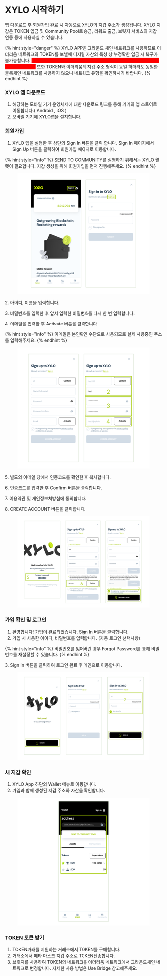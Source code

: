 # XYLO 시작하기

앱 다운로드 후 회원가입 완료 시 자동으로 XYLO의 지갑 주소가 생성됩니다. XYLO 지갑은 TOKEN 입금 및 Community Pool로 송금, 리워드 출금, 브릿지 서비스의 지갑 연동 등에 사용하실 수 있습니다.

{% hint style="danger" %}
XYLO APP은 그라운드 체인 네트워크를 사용하므로 이더리움 네트워크의 TOKEN를 보낼때 디지털 자산의 특성 상 부정확한 입금 시 복구가 불가능합니다. <mark style="color:red;background-color:red;">실수 시 TOKEN 를 찾을 수 없으므로 먼저 소량의 TOKEN로 변환 테스트를 권장합니다.</mark> 또한 TOKEN와 이더리움의 지갑 주소 형식이 동일 하더라도 동일한 블록체인 네트워크를 사용하지 않으니 네트워크 유형을 확인하시기 바랍니다.
{% endhint %}

####

### XYLO 앱 다운로드

1. 해당하는 모바일 기기 운영체제에 대한 다운로드 링크를 통해 기기의 앱 스토어로 이동합니다.( Android , iOS )
2. 모바일 기기에 XYLO앱을 설치합니다.



### 회원가입

1. XYLO 앱을 실행한 후 상단의 Sign In 버튼을 클릭 합니다. Sign In 페이지에서 Sign Up 버튼을 클릭하여 회원가입 페이지로 이동합니다.&#x20;

{% hint style="info" %}
SEND TO COMMUNITY를 실행하기 위해서는 XYLO 월렛이 필요합니다. 지갑 생성을 위해 회원가입을 먼저 진행해주세요.
{% endhint %}

<figure><img src="../.gitbook/assets/gitbook_image1.png" alt=""><figcaption></figcaption></figure>

2\. 아이디, 이름을 입력합니다.

3\. 비밀번호를 입력한 후 앞서 입력한 비밀번호를 다시 한 번 입력합니다.

4\. 이메일을 입력한 후 Activate 버튼을 클릭합니다.&#x20;

{% hint style="info" %}
이메일은 본인확인 수단으로 사용되므로 실제 사용중인 주소를 입력해주세요.
{% endhint %}

<figure><img src="../.gitbook/assets/gitbook_image2.png" alt=""><figcaption></figcaption></figure>

5\. 별도의 이메일 창에서 인증코드를 확인한 후 복사합니다.

6\. 인증코드를 입력한 후 Confirm 버튼을 클릭합니다.

7\. 이용약관 및 개인정보처방침에 동의합니다.

8\. CREATE ACCOUNT 버튼을 클릭합니다.

<figure><img src="../.gitbook/assets/gitbook_image3.png" alt=""><figcaption></figcaption></figure>



### 가입 확인 및 로그인

1. 환영합니다! 가입이 완료되었습니다. Sign In 버튼을 클릭합니다.
2. 가입 시 사용한 아이디, 비밀번호를 입력합니다. (자동 로그인 선택사항)&#x20;

{% hint style="info" %}
비밀번호를 잃어버린 경우 Forgot Password를 통해 비밀번호를 재설정할 수 있습니다.
{% endhint %}

3\. Sign In 버튼을 클릭하여 로그인 완료 후 메인으로 이동합니다.

<figure><img src="../.gitbook/assets/gitbook_image4.png" alt=""><figcaption></figcaption></figure>



### 새 지갑 확인

1. XYLO App 하단의 Wallet 메뉴로 이동합니다.
2. 가입과 함께 생성된 지갑 주소와 자산을 확인합니다.

<figure><img src="../.gitbook/assets/gitbook_image5 (1).png" alt=""><figcaption></figcaption></figure>



### TOKEN 토큰 받기

1. TOKEN거래를 지원하는 거래소에서 TOKEN를 구매합니다.
2. 거래소에서 메타 마스크 지갑 주소로 TOKEN전송합니다.
3. 브릿지를 사용하여 TOKEN의 네트워크를 이더리움 네트워크에서 그라운드체인 네트워크로 변경합니다. 자세한 사용 방법은 Use Bridge 참고해주세요.
